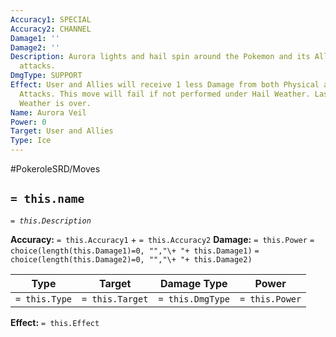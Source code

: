 ```yaml
---
Accuracy1: SPECIAL
Accuracy2: CHANNEL
Damage1: ''
Damage2: ''
Description: Aurora lights and hail spin around the Pokemon and its Allies, deflecting
  attacks.
DmgType: SUPPORT
Effect: User and Allies will receive 1 less Damage from both Physical and Special
  Attacks. This move will fail if not performed under Hail Weather. Lasts until Hail
  Weather is over.
Name: Aurora Veil
Power: 0
Target: User and Allies
Type: Ice
---
```


#PokeroleSRD/Moves

## `= this.name` 
*`= this.Description`*

**Accuracy:** `= this.Accuracy1` + `= this.Accuracy2`
**Damage:** `= this.Power` `= choice(length(this.Damage1)=0, "","\+ "+ this.Damage1)` `= choice(length(this.Damage2)=0, "","\+ "+ this.Damage2)`

| Type          | Target          | Damage Type          | Power          |
| ------------- | --------------- | ---------------- | -------------- |
| `= this.Type` | `= this.Target` | `= this.DmgType` | `= this.Power` | 

**Effect:** `= this.Effect`